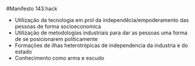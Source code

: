 #Manifesto 143.hack

- Utilização da tecnologia em prol da independêcia/empoderamento das pessoas de forma socioeconomica 
- Utilização de metodologias industriais para dar as pessoas uma forma de se posicionarem politicamente
- Formações de ilhas heterotrópicas de independencia da industria e do estado
- Conhecimento como arma e escudo
